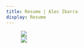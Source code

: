 ```yaml
---
title: Resume | Alec Ibarra
display: Resume
---
```


<figure>
  <img
    src="/assets/resume/resume-1.png"
    rounded-lg b-1 dark:b-none
  >
  <div h-4 />
  <img
    src="/assets/resume/resume-2.png"
    rounded-lg b-1 dark:b-none
  >
  <figcaption class="caption">
    <DownloadLink url="/assets/resume/Resume - Alec Ibarra.pdf" />
  </figcaption>
</figure>
